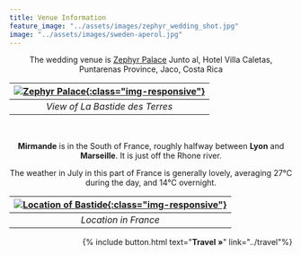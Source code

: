 ```yaml
---
title: Venue Information
feature_image: "../assets/images/zephyr_wedding_shot.jpg"
image: "../assets/images/sweden-aperol.jpg"
---
```


<p style='text-align: center'>The wedding venue is <a href='https://maps.app.goo.gl/ubD3wVfE6WosJkqH6'>Zephyr Palace</a>
Junto al, Hotel Villa Caletas, Puntarenas Province, Jaco, Costa Rica
</p>


|[![Zephyr Palace](../assets/images/zephyr_building.jpg){:class="img-responsive"}](../assets/images/bastide-wide-lq.jpg)|  
|:--:|
| *View of La Bastide des Terres* |



<br>

<p style='text-align: center'> <b>Mirmande</b> is in the South of France, roughly halfway between <b>Lyon</b> and <b>Marseille</b>. It is just off the Rhone river.</p>

<p style='text-align: center'> The weather in July in this part of France is generally lovely, averaging 27°C during the day, and 14°C overnight. </p>

|[![Location of Bastide](../assets/images/france-map-wide-lq.png){:class="img-responsive"}](../assets/images/france-map-wide-lq.png)|
|:--:|
| *Location in France*  |

<p style='text-align: right'>
{% include button.html text="<b>Travel »</b>" link="../travel"%}
</p>
